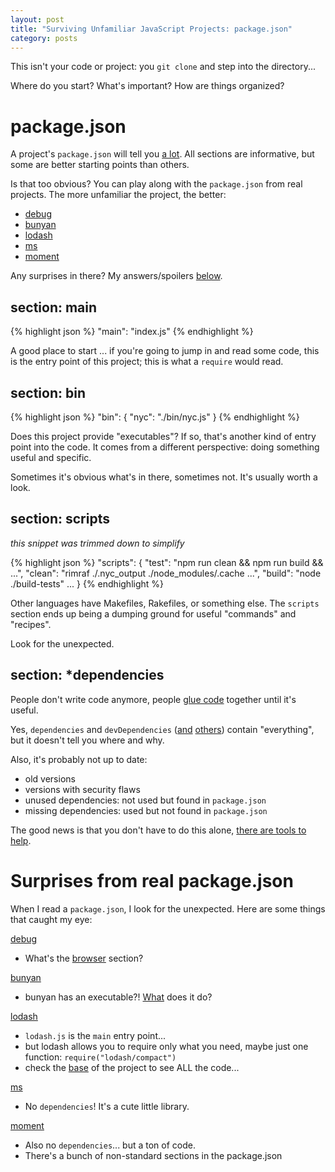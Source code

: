 ```yaml
---
layout: post
title: "Surviving Unfamiliar JavaScript Projects: package.json"
category: posts
---
```


This isn't your code or project: you `git clone` and step into the directory...

Where do you start? What's important? How are things organized?


# package.json

A project's `package.json` will tell you [a lot](https://docs.npmjs.com/files/package.json).
All sections are informative, but some are better starting points than others.

Is that too obvious? You can play along with the `package.json` from real projects. The more unfamiliar the project, the better:

* [debug](https://github.com/visionmedia/debug/blob/master/package.json)
* [bunyan](https://github.com/trentm/node-bunyan/blob/master/package.json)
* [lodash](https://github.com/lodash/lodash/blob/master/package.json)
* [ms](https://github.com/zeit/ms/blob/master/package.json)
* [moment](https://github.com/moment/moment/blob/develop/package.json)

Any surprises in there? My answers/spoilers [below](#surprises-from-real-packagejson).


## section: main

{% highlight json %}
"main": "index.js"
{% endhighlight %}

A good place to start ... if you're going to jump in and read some code, this
is the entry point of this project; this is what a `require` would read.


## section: bin

{% highlight json %}
"bin": {
  "nyc": "./bin/nyc.js"
}
{% endhighlight %}

Does this project provide "executables"? If so, that's another kind of entry point
into the code. It comes from a different perspective: doing something useful and specific.

Sometimes it's obvious what's in there, sometimes not. It's usually worth a look.


## section: scripts

_this snippet was trimmed down to simplify_

{% highlight json %}
"scripts": {
  "test": "npm run clean && npm run build && ...",
  "clean": "rimraf ./.nyc_output ./node_modules/.cache ...",
  "build": "node ./build-tests"
  ...
}
{% endhighlight %}

Other languages have Makefiles, Rakefiles, or something else. The `scripts` section ends up
being a dumping ground for useful "commands" and "recipes".

Look for the unexpected.


## section: \*dependencies

People don't write code anymore, people [glue code](https://www.wisdomandwonder.com/link/2110/why-mit-switched-from-scheme-to-python) together until it's useful.

Yes, `dependencies` and `devDependencies`
([and](https://docs.npmjs.com/files/package.json#optionaldependencies) [others](https://docs.npmjs.com/files/package.json#peerdependencies))
contain "everything", but it doesn't tell you where and why.

Also, it's probably not up to date:

- old versions
- versions with security flaws
- unused dependencies: not used but found in `package.json`
- missing dependencies: used but not found in `package.json`

The good news is that you don't have to do this alone, [there are tools to help](/posts/surviving-unfamiliar-javascript-projects-dependencies/).


# Surprises from real package.json

When I read a `package.json`, I look for the unexpected. Here are some things that caught my eye:

[debug](https://github.com/visionmedia/debug/blob/master/package.json)

* What's the [browser](https://docs.npmjs.com/files/package.json#browser) section?

[bunyan](https://github.com/trentm/node-bunyan/blob/master/package.json)

* bunyan has an executable?! [What](https://github.com/trentm/node-bunyan#cli-usage) does it do?

[lodash](https://github.com/lodash/lodash/blob/master/package.json)

* `lodash.js` is the `main` entry point...
* but lodash allows you to require only what you need, maybe just one function: `require("lodash/compact")`
* check the [base](https://github.com/lodash/lodash) of the project to see ALL the code...

[ms](https://github.com/zeit/ms/blob/master/package.json)

* No `dependencies`! It's a cute little library.

[moment](https://github.com/moment/moment/blob/develop/package.json)

* Also no `dependencies`... but a ton of code.
* There's a bunch of non-standard sections in the package.json

